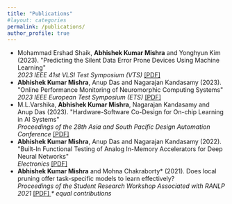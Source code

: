 ```yaml
---
title: "Publications"
#layout: categories
permalink: /publications/
author_profile: true
---
```



<ul>
	<li>Mohammad Ershad Shaik, <b>Abhishek Kumar Mishra</b> and Yonghyun Kim
 	(2023). "Predicting the Silent Data Error Prone Devices Using Machine Learning"
	<br>
	<i>2023 IEEE 41st VLSI Test Symposium (VTS)</i>
	<a href="https://doi.org/10.1109/VTS56346.2023.10140097"> [PDF] </a>
	</li>
	<li><b>Abhishek Kumar Mishra</b>, Anup Das and Nagarajan Kandasamy
 	(2023). "Online Performance Monitoring of Neuromorphic Computing Systems"
	<br>
	<i>2023 IEEE European Test Symposium (ETS)</i>
	<a href="https://doi.org/10.1109/ETS56758.2023.10173860"> [PDF] </a>
	</li>
	<li>M.L.Varshika, <b>Abhishek Kumar Mishra</b>, Nagarajan Kandasamy and Anup Das
 	(2023). "Hardware-Software Co-Design for On-chip Learning in AI Systems"
	<br>
	<i>Proceedings of the 28th Asia and South Pacific Design Automation Conference</i>
	<a href="https://dl.acm.org/doi/10.1145/3566097.3568359"> [PDF] </a>
	</li>
	<li><b>Abhishek Kumar Mishra</b>, Anup Das and Nagarajan Kandasamy (2022).
	"Built-In Functional Testing of Analog In-Memory Accelerators for Deep Neural Networks"
	<br>
	<i>Electronics</i>
	<a href="https://doi.org/10.3390/electronics11162592"> [PDF] </a>
	</li>
	<li><b>Abhishek Kumar Mishra</b> and Mohna Chakraborty* (2021). Does local pruning offer task-specific models to learn effectively?
	<br>
	<i>Proceedings of the Student Research Workshop Associated with RANLP 2021</i>
	<a href="https://aclanthology.org/2021.ranlp-srw.17"> [PDF] </a>
        <i>* equal contributions</i>
	</li> 
	
</ul>

